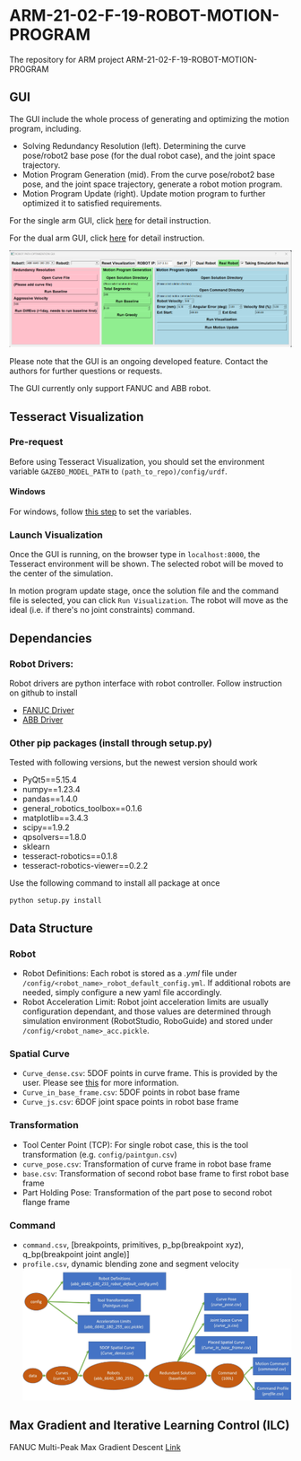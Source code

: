 # ARM-21-02-F-19-ROBOT-MOTION-PROGRAM

The repository for ARM project ARM-21-02-F-19-ROBOT-MOTION-PROGRAM

## GUI

The GUI include the whole process of generating and optimizing the motion program, including.
- Solving Redundancy Resolution (left). Determining the curve pose/robot2 base pose (for the dual robot case), and the joint space trajectory.
- Motion Program Generation (mid). From the curve pose/robot2 base pose, and the joint space trajectory, generate a robot motion program.
- Motion Program Update (right). Update motion program to further optimized it to satisfied requirements.

For the single arm GUI, click [here](https://github.com/rpiRobotics/ARM-21-02-F-19-Robot-Motion-Program/tree/main/doc/gui_manual.md) for detail instruction.

For the dual arm GUI, click [here](https://github.com/rpiRobotics/ARM-21-02-F-19-Robot-Motion-Program/tree/main/doc/gui_dual_manual.md) for detail instruction.

![](doc/figures/gui.png)

Please note that the GUI is an ongoing developed feature. Contact the authors for further questions or requests.

The GUI currently only support FANUC and ABB robot.

## Tesseract Visualization

### Pre-request

Before using Tesseract Visualization, you should set the environment variable `GAZEBO_MODEL_PATH` to `(path_to_repo)/config/urdf`.

#### Windows
For windows, follow [this step](https://docs.oracle.com/en/database/oracle/machine-learning/oml4r/1.5.1/oread/creating-and-modifying-environment-variables-on-windows.html#GUID-DD6F9982-60D5-48F6-8270-A27EC53807D0) to set the variables.

### Launch Visualization

Once the GUI is running, on the browser type in `localhost:8000`, the Tesseract environment will be shown. The selected robot will be moved to the center of the simulation.

In motion program update stage, once the solution file and the command file is selected, you can click `Run Visualization`. The robot will move as the ideal (i.e. if there's no joint constraints) command.

## Dependancies
### Robot Drivers:
Robot drivers are python interface with robot controller. Follow instruction on github to install 
* [FANUC Driver](http://github.com/eric565648/fanuc_motion_program_exec)
* [ABB Driver](http://github.com/johnwason/abb_motion_program_exec)
### Other pip packages (install through setup.py)
Tested with following versions, but the newest version should work
* PyQt5==5.15.4
* numpy==1.23.4
* pandas==1.4.0
* general_robotics_toolbox==0.1.6
* matplotlib==3.4.3
* scipy==1.9.2
* qpsolvers==1.8.0
* sklearn
* tesseract-robotics==0.1.8
* tesseract-robotics-viewer==0.2.2

Use the following command to install all package at once
```
python setup.py install
```


## Data Structure
### Robot
* Robot Definitions: Each robot is stored as a *.yml* file under `/config/<robot_name>_robot_default_config.yml`. If additional robots are needed, simply configure a new yaml file accordingly.
* Robot Acceleration Limit: Robot joint acceleration limits are usually configuration dependant, and those values are determined through simulation environment (RobotStudio, RoboGuide) and stored under `/config/<robot_name>_acc.pickle`.
### Spatial Curve
* `Curve_dense.csv`: 5DOF points in curve frame. This is provided by the user. Please see [this]() for more information.
* `Curve_in_base_frame.csv`: 5DOF points in robot base frame
* `Curve_js.csv`: 6DOF joint space points in robot base frame
### Transformation
* Tool Center Point (TCP): For single robot case, this is the tool transformation (e.g. `config/paintgun.csv`)
* `curve_pose.csv`: Transformation of curve frame in robot base frame
* `base.csv`: Transformation of second  robot base frame to first robot base frame
* Part Holding Pose: Transformation of the part pose to second robot flange frame
### Command
* `command.csv`, [breakpoints,  primitives, p_bp(breakpoint xyz), q_bp(breakpoint  joint angle)]
* `profile.csv`, dynamic blending  zone and segment velocity
![](doc/figures/data_structure.jpg)

## Max Gradient and Iterative Learning Control (ILC)

FANUC Multi-Peak Max Gradient Descent [Link](https://github.com/rpiRobotics/ARM-21-02-F-19-Robot-Motion-Program/tree/main/ILC)

